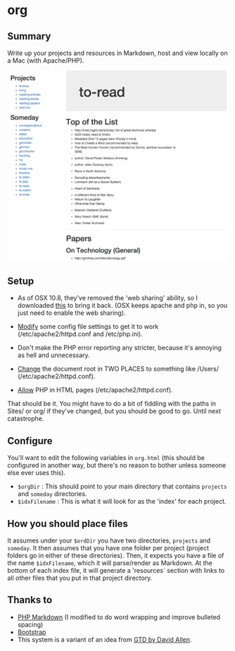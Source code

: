 # org

## Summary
Write up your projects and resources in Markdown, host and view locally on a Mac (with Apache/PHP).

![Screenshot preview of the system](preview.png)

## Setup
- As of OSX 10.8, they've removed the 'web sharing' ability, so I downloaded [this](http://clickontyler.com/blog/2012/02/web-sharing-mountain-lion/) to bring it back. (OSX keeps apache and php in, so you just need to enable the web sharing).

- [Modify](http://danilo.ariadoss.com/how-to-setup-apache-php-mysql-on-mac-os-x-105-leopard/) some config file settings to get it to work (/etc/apache2/httpd.conf and /etc/php.ini).

- Don't make the PHP error reporting any stricter, because it's annoying as hell and unnecessary.

- [Change](http://www.phpied.com/installing-php-and-apache-on-mac-osx-that-was-pretty-easy/) the document root in TWO PLACES to something like /Users/<uname> (/etc/apache2/httpd.conf).

- [Allow](http://forums.cpanel.net/f5/allow-php-htm-html-pages-89345.html) PHP in HTML pages (/etc/apache2/httpd.conf).

That should be it. You might have to do a bit of fiddling with the paths in Sites/ or org/ if they've changed, but you should be good to go. Until next catastrophe.

## Configure
You'll want to edit the following variables in `org.html` (this should be configured in another way, but there's no reason to bother unless someone else ever uses this).
- `$orgDir` : This should point to your main directory that contains `projects` and `someday` directories.
- `$idxFilename` : This is what it will look for as the 'index' for each project.

## How you should place files
It assumes under your `$ordDir` you have two directories, `projects` and `someday`. It then assumes that you have one folder per project (project folders go in either of these directories). Then, it expects you have a file of the name `$idxFilename`, which it will parse/render as Markdown. At the bottom of each index file, it will generate a 'resources` section with links to all other files that you put in that project directory.

## Thanks to
- [PHP Markdown](https://github.com/michelf/php-markdown) (I modified to do word wrapping and improve bulleted spacing)
- [Bootstrap](https://github.com/twbs/bootstrap)
- This system is a variant of an idea from [GTD by David Allen](http://en.wikipedia.org/wiki/Getting_Things_Done).